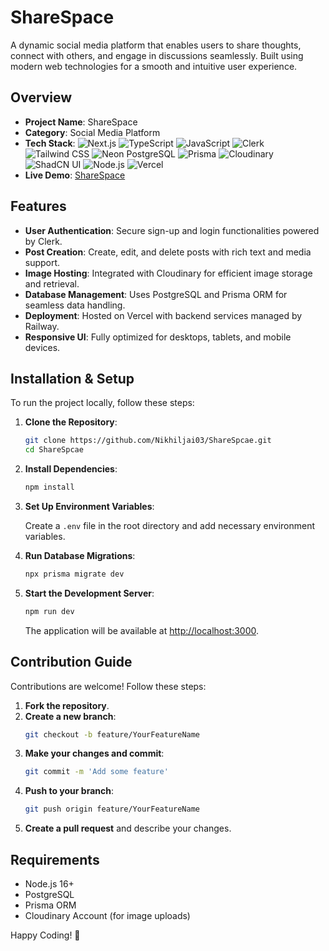 # ShareSpace

A dynamic social media platform that enables users to share thoughts, connect with others, and engage in discussions seamlessly. Built using modern web technologies for a smooth and intuitive user experience.

## Overview

- **Project Name**: ShareSpace
- **Category**: Social Media Platform
- **Tech Stack**: 
  ![Next.js](https://img.shields.io/badge/Next.js-000?logo=next.js) 
  ![TypeScript](https://img.shields.io/badge/TypeScript-3178C6?logo=typescript&logoColor=white) 
  ![JavaScript](https://img.shields.io/badge/JavaScript-F7DF1E?logo=javascript&logoColor=black) 
  ![Clerk](https://img.shields.io/badge/Clerk-3B82F6?logo=clerk&logoColor=white) 
  ![Tailwind CSS](https://img.shields.io/badge/Tailwind_CSS-38B2AC?logo=tailwind-css&logoColor=white) 
  ![Neon PostgreSQL](https://img.shields.io/badge/Neon_PostgreSQL-4169E1?logo=postgresql&logoColor=white) 
  ![Prisma](https://img.shields.io/badge/Prisma-2D3748?logo=prisma&logoColor=white) 
  ![Cloudinary](https://img.shields.io/badge/Image_Upload-3448C5?logo=cloudinary&logoColor=white) 
  ![ShadCN UI](https://img.shields.io/badge/ShadCN_UI-000?logo=react&logoColor=white)
  ![Node.js](https://img.shields.io/badge/Node.js-339933?logo=node.js&logoColor=white)
  ![Vercel](https://img.shields.io/badge/Vercel-000?logo=vercel&logoColor=white)
- **Live Demo**: [ShareSpace](https://share-spcae.vercel.app/)

## Features

- **User Authentication**: Secure sign-up and login functionalities powered by Clerk.
- **Post Creation**: Create, edit, and delete posts with rich text and media support.
- **Image Hosting**: Integrated with Cloudinary for efficient image storage and retrieval.
- **Database Management**: Uses PostgreSQL and Prisma ORM for seamless data handling.
- **Deployment**: Hosted on Vercel with backend services managed by Railway.
- **Responsive UI**: Fully optimized for desktops, tablets, and mobile devices.

## Installation & Setup

To run the project locally, follow these steps:

1. **Clone the Repository**:

   ```bash
   git clone https://github.com/Nikhiljai03/ShareSpcae.git
   cd ShareSpcae
   ```

2. **Install Dependencies**:

   ```bash
   npm install
   ```

3. **Set Up Environment Variables**:

   Create a `.env` file in the root directory and add necessary environment variables.

4. **Run Database Migrations**:

   ```bash
   npx prisma migrate dev
   ```

5. **Start the Development Server**:

   ```bash
   npm run dev
   ```

   The application will be available at [http://localhost:3000](http://localhost:3000).

## Contribution Guide

Contributions are welcome! Follow these steps:

1. **Fork the repository**.
2. **Create a new branch**:
   ```bash
   git checkout -b feature/YourFeatureName
   ```
3. **Make your changes and commit**:
   ```bash
   git commit -m 'Add some feature'
   ```
4. **Push to your branch**:
   ```bash
   git push origin feature/YourFeatureName
   ```
5. **Create a pull request** and describe your changes.

## Requirements

- Node.js 16+
- PostgreSQL
- Prisma ORM
- Cloudinary Account (for image uploads)

Happy Coding! 🚀
